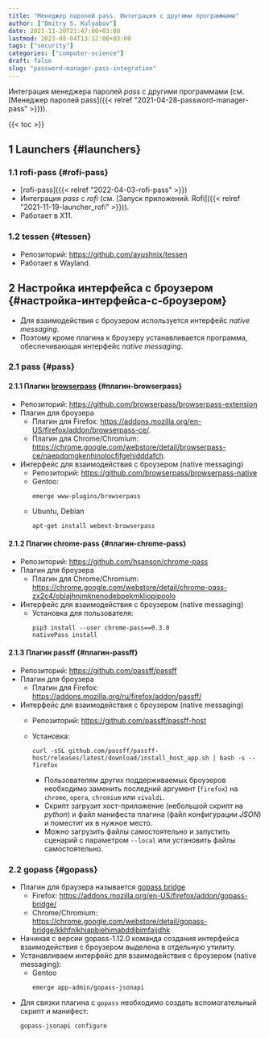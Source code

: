 ```yaml
---
title: "Менеджер паролей pass. Интеграция с другими программами"
author: ["Dmitry S. Kulyabov"]
date: 2021-11-20T21:47:00+03:00
lastmod: 2023-08-04T13:12:00+03:00
tags: ["security"]
categories: ["computer-science"]
draft: false
slug: "password-manager-pass-integration"
---
```


Интеграция менеджера паролей _pass_ с другими программами (см. [Менеджер паролей pass]({{< relref "2021-04-28-password-manager-pass" >}})).

<!--more-->

{{< toc >}}


## <span class="section-num">1</span> Launchers {#launchers}


### <span class="section-num">1.1</span> rofi-pass {#rofi-pass}

-   [rofi-pass]({{< relref "2022-04-03-rofi-pass" >}})
-   Интеграция _pass_ с _rofi_ (см. [Запуск приложений. Rofi]({{< relref "2021-11-19-launcher_rofi" >}})).
-   Работает в X11.


### <span class="section-num">1.2</span> tessen {#tessen}

-   Репозиторий: <https://github.com/ayushnix/tessen>
-   Работает в Wayland.


## <span class="section-num">2</span> Настройка интерфейса с броузером {#настройка-интерфейса-с-броузером}

-   Для взаимодействия с броузером используется интерфейс _native messaging_.
-   Поэтому кроме плагина к броузеру устанавливается программа, обеспечивающая интерфейс _native messaging_.


### <span class="section-num">2.1</span> pass {#pass}


#### <span class="section-num">2.1.1</span> Плагин [browserpass](https://github.com/browserpass/browserpass-extension) {#плагин-browserpass}

-   Репозиторий: <https://github.com/browserpass/browserpass-extension>
-   Плагин для брoузера
    -   Плагин для Firefox: <https://addons.mozilla.org/en-US/firefox/addon/browserpass-ce/>.
    -   Плагин для Chrome/Chromium: <https://chrome.google.com/webstore/detail/browserpass-ce/naepdomgkenhinolocfifgehidddafch>.
-   Интерфейс для взаимодействия с броузером (native messaging)
    -   Репозиторий: <https://github.com/browserpass/browserpass-native>
    -   Gentoo:
        ```shell
        emerge www-plugins/browserpass
        ```
    -   Ubuntu, Debian
        ```shell
        apt-get install webext-browserpass
        ```


#### <span class="section-num">2.1.2</span> Плагин chrome-pass {#плагин-chrome-pass}

-   Репозиторий: <https://github.com/hsanson/chrome-pass>
-   Плагин для брoузера
    -   Плагин для Chrome/Chromium: <https://chrome.google.com/webstore/detail/chrome-pass-zx2c4/oblajhnjmknenodebpekmkliopipoolo>
-   Интерфейс для взаимодействия с броузером (native messaging)
    -   Установка для пользователя:
        ```shell
        pip3 install --user chrome-pass==0.3.0
        nativePass install
        ```


#### <span class="section-num">2.1.3</span> Плагин passff {#плагин-passff}

-   Репозиторий: <https://github.com/passff/passff>
-   Плагин для брoузера
    -   Плагин для Firefox: <https://addons.mozilla.org/ru/firefox/addon/passff/>
-   Интерфейс для взаимодействия с броузером (native messaging)
    -   Репозиторий: <https://github.com/passff/passff-host>
    -   Установка:
        ```shell
        curl -sSL github.com/passff/passff-host/releases/latest/download/install_host_app.sh | bash -s -- firefox
        ```

        -   Пользователям других поддерживаемых броузеров необходимо заменить последний аргумент (`firefox`) на `chrome`, `opera`, `chromium` или `vivaldi`.
        -   Скрипт загрузит хост-приложение (небольшой скрипт на _python_) и файл манифеста плагина (файл конфигурации _JSON_) и поместит их в нужное место.
        -   Можно загрузить файлы самостоятельно и запустить сценарий с параметром `--local` или установить файлы самостоятельно.


### <span class="section-num">2.2</span> gopass {#gopass}

-   Плагин для браузера называется [gopass bridge](https://github.com/gopasspw/gopassbridge)
    -   Firefox: <https://addons.mozilla.org/en-US/firefox/addon/gopass-bridge/>
    -   Chrome/Chromium: <https://chrome.google.com/webstore/detail/gopass-bridge/kkhfnlkhiapbiehimabddjbimfaijdhk>
-   Начиная с версии gopass-1.12.0 команда создания интерфейса взаимодействия с броузером выделена в отдельную утилиту.
-   Устанавливаем интерфейс для взаимодействия с броузером (native messaging):
    -   Gentoo
        ```shell
        emerge app-admin/gopass-jsonapi
        ```
-   Для связки плагина с `gopass` необходимо создать вспомогательный скрипт и манифест:
    ```shell
    gopass-jsonapi configure
    ```
